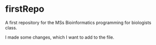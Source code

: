# firstRepo


A first repository for the MSs Bioinformatics programming for biologists class.

I made some changes, which I want to add to the file. 


